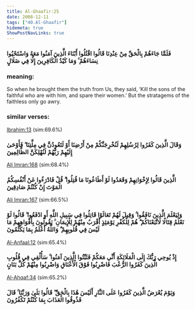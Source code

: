 ```yaml
---
title: Al-Ghaafir:25
date: 2008-12-11
tags: ["40.Al-Ghaafir"]
hidemeta: true 
ShowPostNavLinks: true 
---
```

### فَلَمَّا جَاءَهُمْ بِالْحَقِّ مِنْ عِنْدِنَا قَالُوا اقْتُلُوا أَبْنَاءَ الَّذِينَ آمَنُوا مَعَهُ وَاسْتَحْيُوا نِسَاءَهُمْ ۚ وَمَا كَيْدُ الْكَافِرِينَ إِلَّا فِي ضَلَالٍ
### meaning: 
So when he brought them the truth from Us, they said, ‘Kill the sons of the faithful who are with him, and spare their women.’ But the stratagems of the faithless only go awry.
### similar verses: 

[Ibrahim:13](/14/13) (sim:69.6%)

### وَقَالَ الَّذِينَ كَفَرُوا لِرُسُلِهِمْ لَنُخْرِجَنَّكُمْ مِنْ أَرْضِنَا أَوْ لَتَعُودُنَّ فِي مِلَّتِنَا ۖ فَأَوْحَىٰ إِلَيْهِمْ رَبُّهُمْ لَنُهْلِكَنَّ الظَّالِمِينَ

[Ali Imran:168](/3/168) (sim:68.4%)

### الَّذِينَ قَالُوا لِإِخْوَانِهِمْ وَقَعَدُوا لَوْ أَطَاعُونَا مَا قُتِلُوا ۗ قُلْ فَادْرَءُوا عَنْ أَنْفُسِكُمُ الْمَوْتَ إِنْ كُنْتُمْ صَادِقِينَ

[Ali Imran:167](/3/167) (sim:66.5%)

### وَلِيَعْلَمَ الَّذِينَ نَافَقُوا ۚ وَقِيلَ لَهُمْ تَعَالَوْا قَاتِلُوا فِي سَبِيلِ اللَّهِ أَوِ ادْفَعُوا ۖ قَالُوا لَوْ نَعْلَمُ قِتَالًا لَاتَّبَعْنَاكُمْ ۗ هُمْ لِلْكُفْرِ يَوْمَئِذٍ أَقْرَبُ مِنْهُمْ لِلْإِيمَانِ ۚ يَقُولُونَ بِأَفْوَاهِهِمْ مَا لَيْسَ فِي قُلُوبِهِمْ ۗ وَاللَّهُ أَعْلَمُ بِمَا يَكْتُمُونَ

[Al-Anfaal:12](/8/12) (sim:65.4%)

### إِذْ يُوحِي رَبُّكَ إِلَى الْمَلَائِكَةِ أَنِّي مَعَكُمْ فَثَبِّتُوا الَّذِينَ آمَنُوا ۚ سَأُلْقِي فِي قُلُوبِ الَّذِينَ كَفَرُوا الرُّعْبَ فَاضْرِبُوا فَوْقَ الْأَعْنَاقِ وَاضْرِبُوا مِنْهُمْ كُلَّ بَنَانٍ

[Al-Ahqaf:34](/46/34) (sim:65.2%)

### وَيَوْمَ يُعْرَضُ الَّذِينَ كَفَرُوا عَلَى النَّارِ أَلَيْسَ هَٰذَا بِالْحَقِّ ۖ قَالُوا بَلَىٰ وَرَبِّنَا ۚ قَالَ فَذُوقُوا الْعَذَابَ بِمَا كُنْتُمْ تَكْفُرُونَ
